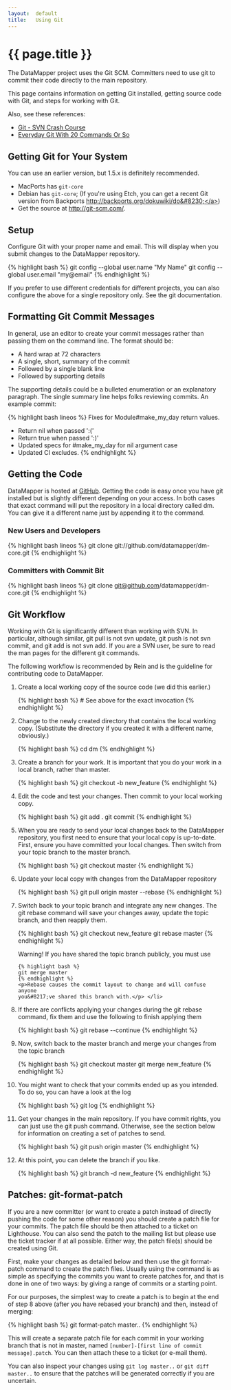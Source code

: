 ```yaml
---
layout:  default
title:   Using Git
---
```


{{ page.title }}
================

The DataMapper project uses the Git SCM. Committers
need to use git to commit their code directly to the main repository.

This page contains information on getting Git installed, getting source code
with Git, and steps for working with Git.

Also, see these references:

* [Git - SVN Crash Course](http://git-scm.com/course/svn.html)
* [Everyday Git With 20 Commands Or So](http://www.kernel.org/pub/software/scm/git/docs/everyday.html)

Getting Git for Your System
---------------------------

You can use an earlier version, but 1.5.x is definitely recommended.

* MacPorts has `git-core`
* Debian has `git-core`; (If you're using Etch, you can get a recent Git version from Backports <a href="http://backports.org/dokuwiki/doku.php?id=instructions">http://backports.org/dokuwiki/do&#8230;</a>)
* Get the source at <a href="http://git-scm.com/">http://git-scm.com/</a>.

Setup
-----

Configure Git with your proper name and email. This will display when you submit
changes to the DataMapper repository.

{% highlight bash %}
git config  --global user.name "My Name"
git config  --global user.email "my@email"
{% endhighlight %}

If you prefer to use different credentials for different projects, you can also
configure the above for a single repository only. See the git documentation.

Formatting Git Commit Messages
------------------------------

In general, use an editor to create your commit messages rather than passing
them on the command line. The format should be:

* A hard wrap at 72 characters
* A single, short, summary of the commit
* Followed by a single blank line
* Followed by supporting details

The supporting details could be a bulleted enumeration or an explanatory
paragraph. The single summary line helps folks reviewing commits. An example
commit:

{% highlight bash lineos %}
Fixes for Module#make_my_day return values.

* Return nil when passed ':('
* Return true when passed ':)'
* Updated specs for #make_my_day for nil argument case
* Updated CI excludes.
{% endhighlight %}

Getting the Code
----------------

DataMapper is hosted at [GitHub](http://github.com/datamapper/).
Getting the code is easy once you have git installed but is slightly different
depending on your access. In both cases that exact command will put the
repository in a local directory called dm. You can give it a different name just
by appending it to the command.

### New Users and Developers

{% highlight bash lineos %}
git clone git://github.com/datamapper/dm-core.git
{% endhighlight %}

### Committers with Commit Bit

{% highlight bash lineos %}
git clone git@github.com/datamapper/dm-core.git
{% endhighlight %}

Git Workflow
------------

Working with Git is significantly different than working with 
SVN. In particular, although similar, git pull is not svn
update, git push is not svn commit, and git add is not svn add. If you are a
SVN user, be sure to read the man pages for the
different git commands.</p>

The following workflow is recommended by Rein and is the guideline for
contributing code to DataMapper.

<ol>
  <li>
    <p>Create a local working copy of the source code (we did this earlier.)</p>
    {% highlight bash %}
    # See above for the exact invocation
    {% endhighlight %}
  </li>

  <li>
    <p>Change to the newly created directory that contains the local working copy. (Substitute the directory if you created it with a different name, obviously.)</p>
    {% highlight bash %}
   cd dm
   {% endhighlight %}
  </li>

  <li>
    <p>Create a branch for your work. It is important that you do your work in a local branch, rather than master.</p>
    {% highlight bash %}
    git checkout -b new_feature
    {% endhighlight %}
  </li>

  <li>
    <p>Edit the code and test your changes. Then commit to your local working copy.</p>
    {% highlight bash %}
    git add .
    git commit
    {% endhighlight %}
    </li>

  <li>
    <p>When you are ready to send your local changes back to the DataMapper repository, you first need to ensure that your local copy is up-to-date. First, ensure you have committed your local changes. Then switch from your topic branch to the master branch.</p>
    {% highlight bash %}
    git checkout master
    {% endhighlight %}
  </li>

  <li>
    <p>Update your local copy with changes from the DataMapper repository</p>
    {% highlight bash %}
    git pull origin master --rebase
    {% endhighlight %}
  </li>

  <li>
    <p>Switch back to your topic branch and integrate any new changes. The git rebase command will save your changes away, update the topic branch, and then reapply them.</p>
    {% highlight bash %}
    git checkout new_feature
    git rebase master
    {% endhighlight %}
    <p>Warning! If you have shared the topic branch publicly, you must use</p>

    {% highlight bash %}
    git merge master
    {% endhighlight %}
    <p>Rebase causes the commit layout to change and will confuse anyone
    you&#8217;ve shared this branch with.</p> </li>

  <li>
    <p>If there are conflicts applying your changes during the git rebase command, fix them and use the following to finish applying them</p>
    {% highlight bash %}
    git rebase --continue
    {% endhighlight %}
  </li>

  <li>
    <p>Now, switch back to the master branch and merge your changes from the topic branch</p>
    {% highlight bash %}
    git checkout master
    git merge new_feature
    {% endhighlight %}
  </li>

  <li>
    <p>You might want to check that your commits ended up as you intended. To do so, you can have a look at the log</p>
    {% highlight bash %}
    git log
    {% endhighlight %}
  </li>

  <li>
    <p>Get your changes in the main repository. If you have commit rights, you can just use the git push command. Otherwise, see the section below for information on creating a set of patches to send.</p>
    {% highlight bash %}
    git push origin master
    {% endhighlight %}
  </li>

  <li>
    <p>At this point, you can delete the branch if you like.</p>
    {% highlight bash %}
    git branch -d new_feature
    {% endhighlight %}
  </li>
</ol>

Patches: git-format-patch
-------------------------

If you are a new committer (or want to create a patch instead of directly
pushing the code for some other reason) you should create a patch file for your
commits. The patch file should be then attached to a ticket on Lighthouse. You
can also send the patch to the mailing list but please use the ticket tracker if
at all possible. Either way, the patch file(s) should be created using Git.

First, make your changes as detailed below and then use the git format-patch
command to create the patch files. Usually using the command is as simple as
specifying the commits you want to create patches for, and that is done in one
of two ways: by giving a range of commits or a starting point.

For our purposes, the simplest way to create a patch is to begin at the end of
step 8 above (after you have rebased your branch) and then, instead of
merging:

{% highlight bash %}
git format-patch master..
{% endhighlight %}

This will create a separate patch file for each commit in your working branch
that is not in master, named `[number]-[first line of commit message].patch`. You
can then attach these to a ticket (or e-mail them).

You can also inspect your changes using `git log master..` or `git diff master..`
to ensure that the patches will be generated correctly if you are uncertain.
